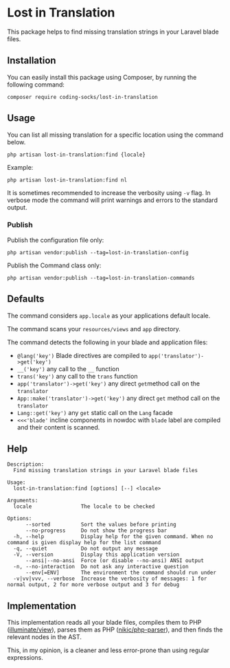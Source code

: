 # Lost in Translation

This package helps to find missing translation strings in your Laravel blade files.

## Installation

You can easily install this package using Composer, by running the following command:

```
composer require coding-socks/lost-in-translation
```

## Usage

You can list all missing translation for a specific location using the command below.

```
php artisan lost-in-translation:find {locale}
```

Example:

```
php artisan lost-in-translation:find nl
```

It is sometimes recommended to increase the verbosity using `-v` flag. In verbose mode the command will print warnings and errors to the standard output.

### Publish

Publish the configuration file only:

```
php artisan vendor:publish --tag=lost-in-translation-config
```

Publish the Command class only:

```
php artisan vendor:publish --tag=lost-in-translation-commands
```

## Defaults

The command considers `app.locale` as your applications default locale.

The command scans your `resources/views` and `app` directory.

The command detects the following in your blade and application files:

- `@lang('key')` Blade directives are compiled to `app('translator')->get('key')`
- `__('key')` any call to the `__` function
- `trans('key')` any call to the `trans` function
- `app('translator')->get('key')` any direct `get`method call on the `translator`
- `App::make('translator')->get('key')` any direct `get` method call on the `translator`
- `Lang::get('key')` any `get` static call on the `Lang` facade
- `<<<'blade'` incline components in nowdoc with `blade` label are compiled and their content is scanned.

## Help

```
Description:
  Find missing translation strings in your Laravel blade files

Usage:
  lost-in-translation:find [options] [--] <locale>

Arguments:
  locale                The locale to be checked

Options:
      --sorted          Sort the values before printing
      --no-progress     Do not show the progress bar
  -h, --help            Display help for the given command. When no command is given display help for the list command
  -q, --quiet           Do not output any message
  -V, --version         Display this application version
      --ansi|--no-ansi  Force (or disable --no-ansi) ANSI output
  -n, --no-interaction  Do not ask any interactive question
      --env[=ENV]       The environment the command should run under
  -v|vv|vvv, --verbose  Increase the verbosity of messages: 1 for normal output, 2 for more verbose output and 3 for debug
```

## Implementation

This implementation reads all your blade files, compiles them to PHP ([illuminate/view]), parses them as PHP ([nikic/php-parser]), and then finds the relevant nodes in the AST.

This, in my opinion, is a cleaner and less error-prone than using regular expressions.

[illuminate/view]: https://github.com/illuminate/view
[nikic/php-parser]: https://github.com/nikic/PHP-Parser
